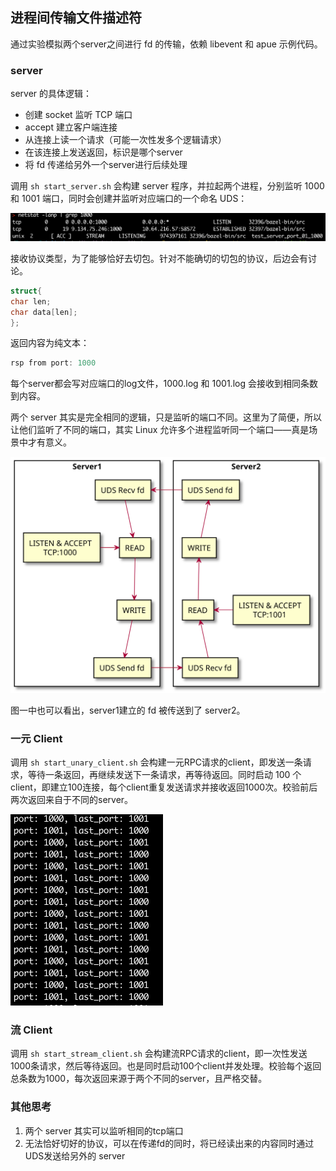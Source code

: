 ## 进程间传输文件描述符

通过实验模拟两个server之间进行 fd 的传输，依赖 libevent 和 apue 示例代码。

### server

server 的具体逻辑：

- 创建 socket 监听 TCP 端口
- accept 建立客户端连接
- 从连接上读一个请求（可能一次性发多个逻辑请求）
- 在该连接上发送返回，标识是哪个server
- 将 fd 传递给另外一个server进行后续处理

调用 `sh start_server.sh` 会构建 server 程序，并拉起两个进程，分别监听 1000 和 1001 端口，同时会创建并监听对应端口的一个命名 UDS：

![](./images/server_listen_port.png)

接收协议类型，为了能够恰好去切包。针对不能确切的切包的协议，后边会有讨论。

```c++
struct{
char len;
char data[len];
};
```

返回内容为纯文本：

```c++
rsp from port: 1000
```

每个server都会写对应端口的log文件，1000.log 和 1001.log 会接收到相同条数到内容。

两个 server 其实是完全相同的逻辑，只是监听的端口不同。这里为了简便，所以让他们监听了不同的端口，其实 Linux 允许多个进程监听同一个端口——真是场景中才有意义。

![](./images/uds_send_recv_fd.svg)

图一中也可以看出，server1建立的 fd 被传送到了 server2。



### 一元 Client

调用 `sh start_unary_client.sh` 会构建一元RPC请求的client，即发送一条请求，等待一条返回，再继续发送下一条请求，再等待返回。同时启动 100 个client，即建立100连接，每个client重复发送请求并接收返回1000次。校验前后两次返回来自于不同的server。

<img src="./images/client_print_server_port.png" alt="image-20220524122704451" style="zoom:50%;" />

### 流 Client

调用 `sh start_stream_client.sh` 会构建流RPC请求的client，即一次性发送1000条请求，然后等待返回。也是同时启动100个client并发处理。校验每个返回总条数为1000，每次返回来源于两个不同的server，且严格交替。

### 其他思考

1. 两个 server 其实可以监听相同的tcp端口
2. 无法恰好切好的协议，可以在传递fd的同时，将已经读出来的内容同时通过UDS发送给另外的 server



